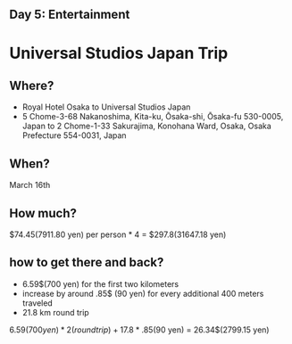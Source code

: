 ## Day 5: Entertainment

# Universal Studios Japan Trip

## Where?
* Royal Hotel Osaka to Universal Studios Japan
* 5 Chome-3-68 Nakanoshima, Kita-ku, Ōsaka-shi, Ōsaka-fu 530-0005, Japan to 2 Chome-1-33 Sakurajima, Konohana Ward, Osaka, Osaka Prefecture 554-0031, Japan

## When?
March 16th

## How much?
$74.45(7911.80 yen) per person * 4 = $297.8(31647.18 yen)

## how to get there and back?
* 6.59$(700 yen) for the first two kilometers
* increase by around .85$ (90 yen) for every additional 400 meters traveled
* 21.8 km round trip

6.59$(700 yen) * 2(round trip) + 17.8 * .85$(90 yen) = 26.34$(2799.15 yen)

